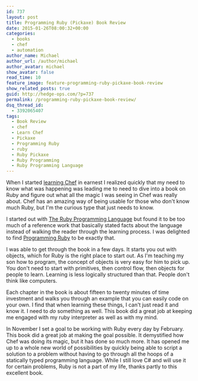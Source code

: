 ```yaml
---
id: 737
layout: post
title: Programming Ruby (Pickaxe) Book Review
date: 2015-01-26T08:00:32+00:00
categories:
  - books
  - chef
  - automation
author_name: Michael
author_url: /author/michael
author_avatar: michael
show_avatar: false
read_time: 10
feature_image: feature-programming-ruby-pickaxe-book-review 
show_related_posts: true 
guid: http://hedge-ops.com/?p=737
permalink: /programming-ruby-pickaxe-book-review/
dsq_thread_id:
  - 3392065407
tags:
  - Book Review
  - chef
  - Learn Chef
  - Pickaxe
  - Programming Ruby
  - ruby
  - Ruby Pickaxe
  - Ruby Programming
  - Ruby Programming Language
---
```

When I started [learning Chef](/learning-chef-book-review/) in earnest I realized quickly that my need to know what was happening was leading me to need to dive into a book on Ruby and figure out what all the magic I was seeing in Chef was really about. Chef has an amazing way of being usable for those who don't know much Ruby, but I'm the curious type that just needs to know.

I started out with [The Ruby Programming Language](http://amzn.to/13QZz1v) but found it to be too much of a reference work that basically stated facts about the language instead of walking the reader through the learning process. I was delighted to find [Programming Ruby](http://ruby-doc.com/docs/ProgrammingRuby/) to be exactly that.<!--more-->

I was able to get through the book in a few days. It starts you out with objects, which for Ruby is the right place to start out. As I'm teaching my son how to program, the concept of objects is very easy for him to pick up. You don't need to start with primitives, then control flow, then objects for people to learn. Learning is less logically structured than that. People don't think like computers.

Each chapter in the book is about fifteen to twenty minutes of time investment and walks you through an example that you can easily code on your own. I find that when learning these things, I can't just read it and know it. I need to _do_ something as well. This book did a great job at keeping me engaged with my ruby interpreter as well as with my mind.

In November I set a goal to be working with Ruby every day by February. This book did a great job at making the goal possible. It demystified how Chef was doing its magic, but it has done so much more. It has opened me up to a whole new world of possibilities by quickly being able to script a solution to a problem without having to go through all the hoops of a statically typed programming language. While I still love C# and will use it for certain problems, Ruby is not a part of my life, thanks partly to this excellent book.